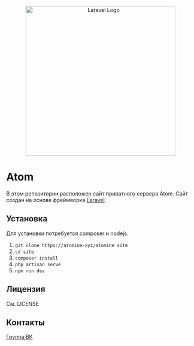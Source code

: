 <p align="center"><a href="https://atomine.xyz" target="_blank"><img src="https://i.imgur.com/WILLH4z.png" width="400" alt="Laravel Logo"></a></p>

# Atom
В этом репозитории расположен сайт приватного сервера Atom. Сайт создан на основе фреймворка [Laravel](https://github.com/laravel/laravel).

## Установка

Для установки потребуется composer и nodejs.

1. `git clone https://atomine-xyz/atomine site`
2. `cd site`
3. `composer install`
4. `php artisan serve`
5. `npm run dev`

## Лицензия

См. LICENSE

## Контакты
[Группа ВК](https://vk.com/atomine)
